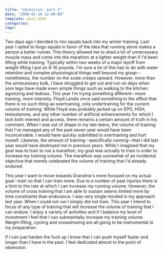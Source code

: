```yaml
---
title: "obsession: part I"
date: "2008-01-10 12:00:00"
template: post.html
categories: 
tags: 
---
```


Two days ago I decided to mix squats back into my winter training. Last year I opted to forgo squats in favor of the idea that running alone makes a person a better runner. This theory allowed me to shed a lot of unnecessary muscle mass and come into the marathon at a lighter weight than if I'd been lifting while training. Typically within two weeks of a major layoff from weight lifting I put on 8-10 pounds. I'm sure a lot of this has to do with water retention and complex physiological things well beyond my grasp--nonetheless, the number on the scale creeps upward. However, more than the unnecessary bulk, I have struggled to get out and run on days when sore legs have made even simple things such as walking to the kitchen agonizing and tedious. This year I'm trying something different--more training, more intensity. Floyd Landis once said something to the effect that there is no such thing as overtraining, only undertraining for the current volume of training. While Floyd was probably jacked up on EPO, HGH, testosterone, and any other number of artificial enhancements for which I lack both interest and access, there remains a certain amount of truth in his comment. When I was out of shape in my late teens, the volume of training that I've managed any of the past seven year would have been inconceivable. I would have quickly submitted to overtraining and hurt myself. Likewise, the amount of training--specifically running--that I did last year would have destroyed me in previous years. While I imagined that my goal was to train to run a marathon, my goal was actually to train in order to increase my training volume. The marathon was somewhat of an incidental objective that merely celebrated the volume of training that I'd already endured. 

This year I want to move towards Grandma's more focused on my actual goal--train so that I can train more. Due to a number of past injuries there is a limit to the rate at which I can increase my running volume. However, the volume of cross training that I am able to sustain seems limited more by time constraints than endurance. I was very single minded in my approach last year. When I could not run I simply did not train. This year I intend to focus of any type of training that will increase the volume of training that I can endure. I enjoy a variety of activities and if I balance my level of investment I feel that I can substantially increase my training volume. Weight lifting, cycling and snowshoeing are all going to be instrumental to my preparation. 

If I can just harden the fuck up I know that I can push myself faster and longer than I have in the past. I feel dedicated almost to the point of obsession.